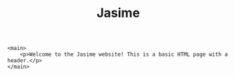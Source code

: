 <!DOCTYPE html>
<html lang="en">
<head>
    <meta charset="UTF-8">
    <meta name="viewport" content="width=device-width, initial-scale=1.0">
    <title>Jasime Page</title>
</head>
<body>
    <header>
        <h1>Jasime</h1>
    </header>

    <main>
        <p>Welcome to the Jasime website! This is a basic HTML page with a header.</p>
    </main>
</body>
</html>
